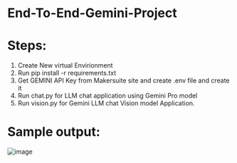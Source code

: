 # End-To-End-Gemini-Project

# Steps:
1. Create New virtual Envirionment
2. Run pip install -r requirements.txt
3. Get GEMINI API Key from Makersuite site and create .env file and create it
4. Run chat.py for LLM chat application using Gemini Pro model
5. Run vision.py for Gemini LLM chat Vision model Application.

# Sample output:
![image](https://github.com/Arulkumar03/Gemini-LLM-Models/assets/117987790/290a9dc6-e33e-4606-891a-5959a21f5b7d)
